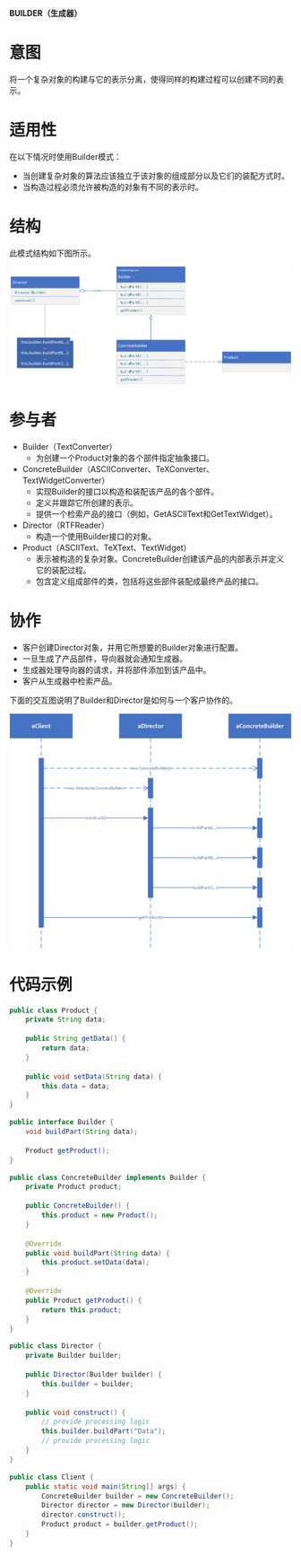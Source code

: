 **BUILDER（生成器）**

# 意图

将一个复杂对象的构建与它的表示分离，使得同样的构建过程可以创建不同的表示。

# 适用性

在以下情况时使用Builder模式：

* 当创建复杂对象的算法应该独立于该对象的组成部分以及它们的装配方式时。
* 当构造过程必须允许被构造的对象有不同的表示时。

# 结构

此模式结构如下图所示。

![class diagram](./assets/class.png)

# 参与者

* Builder（TextConverter）
    * 为创建一个Product对象的各个部件指定抽象接口。
* ConcreteBuilder（ASCIIConverter、TeXConverter、TextWidgetConverter）
    * 实现Builder的接口以构造和装配该产品的各个部件。
    * 定义并跟踪它所创建的表示。
    * 提供一个检索产品的接口（例如，GetASCIIText和GetTextWidget）。
* Director（RTFReader）
    * 构造一个使用Builder接口的对象。
* Product（ASCIIText、TeXText、TextWidget）
    * 表示被构造的复杂对象。ConcreteBuilder创建该产品的内部表示并定义它的装配过程。
    * 包含定义组成部件的类，包括将这些部件装配成最终产品的接口。

# 协作

* 客户创建Director对象，并用它所想要的Builder对象进行配置。
* 一旦生成了产品部件，导向器就会通知生成器。
* 生成器处理导向器的请求，并将部件添加到该产品中。
* 客户从生成器中检索产品。

下面的交互图说明了Builder和Director是如何与一个客户协作的。

![sequence diagram](./assets/sequence.png)

# 代码示例

```java
public class Product {
    private String data;

    public String getData() {
        return data;
    }

    public void setData(String data) {
        this.data = data;
    }
}
```

```java
public interface Builder {
    void buildPart(String data);

    Product getProduct();
}
```

```java
public class ConcreteBuilder implements Builder {
    private Product product;

    public ConcreteBuilder() {
        this.product = new Product();
    }

    @Override
    public void buildPart(String data) {
        this.product.setData(data);
    }

    @Override
    public Product getProduct() {
        return this.product;
    }
}
```

```java
public class Director {
    private Builder builder;

    public Director(Builder builder) {
        this.builder = builder;
    }

    public void construct() {
        // provide processing logic
        this.builder.buildPart("Data");
        // provide processing logic
    }
}
```

```java
public class Client {
    public static void main(String[] args) {
        ConcreteBuilder builder = new ConcreteBuilder();
        Director director = new Director(builder);
        director.construct();
        Product product = builder.getProduct();
    }
}
```
